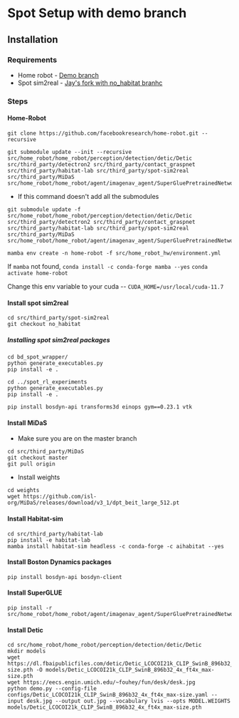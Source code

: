 # Spot Setup with demo branch

## Installation

### Requirements

+ Home robot - [Demo branch](https://github.com/facebookresearch/home-robot/tree/demo)
+ Spot sim2real - [Jay's fork with no_habitat branhc](https://github.com/jdvakil/spot-sim2real)

### Steps

#### Home-Robot
```
git clone https://github.com/facebookresearch/home-robot.git --recursive
```

```
git submodule update --init --recursive src/home_robot/home_robot/perception/detection/detic/Detic src/third_party/detectron2 src/third_party/contact_graspnet  src/third_party/habitat-lab src/third_party/spot-sim2real src/third_party/MiDaS src/home_robot/home_robot/agent/imagenav_agent/SuperGluePretrainedNetwork
``` 

- If this command doesn't add all the submodules

```
git submodule update -f src/home_robot/home_robot/perception/detection/detic/Detic src/third_party/detectron2 src/third_party/contact_graspnet  src/third_party/habitat-lab src/third_party/spot-sim2real src/third_party/MiDaS src/home_robot/home_robot/agent/imagenav_agent/SuperGluePretrainedNetwork
```

`mamba env create -n home-robot -f src/home_robot_hw/environment.yml`

 If `mamba` not found, `conda install -c conda-forge mamba --yes`
```conda activate home-robot```

Change this env variable to your cuda -- `CUDA_HOME=/usr/local/cuda-11.7`


#### Install spot sim2real

```
cd src/third_party/spot-sim2real
git checkout no_habitat
```
##### Installing spot sim2real packages

```
cd bd_spot_wrapper/
python generate_executables.py
pip install -e .
```
```
cd ../spot_rl_experiments
python generate_executables.py
pip install -e .
```
`pip install bosdyn-api transforms3d einops gym==0.23.1 vtk`

#### Install MiDaS
+ Make sure you are on the master branch
```
cd src/third_party/MiDaS
git checkout master
git pull origin
```
+ Install weights
```
cd weights
wget https://github.com/isl-org/MiDaS/releases/download/v3_1/dpt_beit_large_512.pt
```

#### Install Habitat-sim
```
cd src/third_party/habitat-lab
pip install -e habitat-lab
mamba install habitat-sim headless -c conda-forge -c aihabitat --yes
```

#### Install Boston Dynamics packages

```
pip install bosdyn-api bosdyn-client
```

#### Install SuperGLUE
```
pip install -r src/home_robot/home_robot/agent/imagenav_agent/SuperGluePretrainedNetwork/requirements.txt
```

#### Install Detic
```
cd src/home_robot/home_robot/perception/detection/detic/Detic
mkdir models
wget https://dl.fbaipublicfiles.com/detic/Detic_LCOCOI21k_CLIP_SwinB_896b32_4x_ft4x_max-size.pth -O models/Detic_LCOCOI21k_CLIP_SwinB_896b32_4x_ft4x_max-size.pth
wget https://eecs.engin.umich.edu/~fouhey/fun/desk/desk.jpg
python demo.py --config-file configs/Detic_LCOCOI21k_CLIP_SwinB_896b32_4x_ft4x_max-size.yaml --input desk.jpg --output out.jpg --vocabulary lvis --opts MODEL.WEIGHTS models/Detic_LCOCOI21k_CLIP_SwinB_896b32_4x_ft4x_max-size.pth
```
